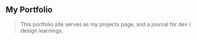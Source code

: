 ## My Portfolio

> This portfolio site serves as my projects page, and a journal for dev / design learnings. 

